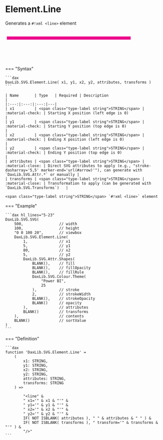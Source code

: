 # Element.Line

Generates a `#!xml <line>` element

<svg width='500' height='100' viewbox= '0 0 100 20' xmlns='http://www.w3.org/2000/svg'><line x1='1' y1='5' x2='80' y2='5' stroke='#EC008C' stroke-width='2'  /></svg>

=== "Syntax"

    ```dax
    DaxLib.SVG.Element.Line( x1, y1, x2, y2, attributes, transforms )
    ```

    | Name       | Type   | Required | Description                                                               |
    |:---:|:---:|:---:|---|
    | x1         | <span class="type-label string">STRING</span> | :material-check: | Starting X position (left edge is 0)                                    |
    | y1         | <span class="type-label string">STRING</span> | :material-check: | Starting Y position (top edge is 0)                                     |
    | x2         | <span class="type-label string">STRING</span> | :material-check: | Ending X position (left edge is 0)                                      |
    | y2         | <span class="type-label string">STRING</span> | :material-check: | Ending Y position (top edge is 0)                                       |
    | attributes | <span class="type-label string">STRING</span> | :material-close: | Direct SVG attributes to apply (e.g., "stroke-dasharray='5,5' marker-end='url(#arrow)'"), can generate with `DaxLib.SVG.Attr.*` or manually |
    | transforms | <span class="type-label string">STRING</span> | :material-close: | Transformation to apply (can be generated with `DaxLib.SVG.Transforms`)   |

    <span class="type-label string">STRING</span> `#!xml <line>` element

=== "Example"

    ```dax hl_lines="5-23"
    DaxLib.SVG.SVG(
        500,                // width
        100,                // height
        "0 0 100 20",       // viewbox
        DaxLib.SVG.Element.Line(
            1,              // x1
            5,              // y1
            80,             // x2
            5,              // y2
            DaxLib.SVG.Attr.Shapes(
                BLANK(),    // fill
                BLANK(),    // fillOpacity
                BLANK(),    // fillRule
                DaxLib.SVG.Colour.Theme(
                    "Power BI",
                    25
                ),          // stroke
                2,          // strokeWidth
                BLANK(),    // strokeOpacity
                BLANK()     // opacity
            ),              // attributes
            BLANK()         // transforms
        ),                  // contents
        BLANK()             // sortValue
    )
    ```

=== "Definition"

    ```dax
    function 'DaxLib.SVG.Element.Line' =
        (
            x1: STRING,
            y1: STRING,
            x2: STRING,
            y2: STRING,
            attributes: STRING,
            transforms: STRING
        ) =>  
            
            "<line" &
            " x1='" & x1 & "'" &
            " y1='" & y1 & "'" &
            " x2='" & x2 & "'" &
            " y2='" & y2 & "'" &
            IF( NOT ISBLANK( attributes ), " " & attributes & " " ) &
            IF( NOT ISBLANK( transforms ), " transform='" & transforms & "'" ) & 
            "/>"
    ```